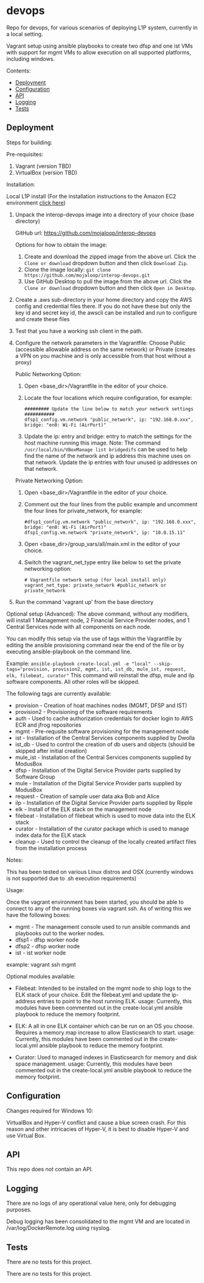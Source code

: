 # devops

Repo for devops, for various scenarios of deploying L1P system, currently in a local setting.

Vagrant setup using ansible playbooks to create two dfsp and one ist VMs with support for mgmt VMs to allow execution on all supported platforms, including windows.

Contents:

- [Deployment](#deployment)
- [Configuration](#configuration)
- [API](#api)
- [Logging](#logging)
- [Tests](#tests)

## Deployment

Steps for building:

Pre-requisites:

1.  Vagrant (version TBD)
2.  VirtualBox (version TBD)

Installation:

Local L1P install (For the installation instructions to the Amazon EC2 environment [click here](README_EC2.md))

1.  Unpack the interop-devops image into a directory of your choice (base directory)

    GitHub url: https://github.com/mojaloop/interop-devops
    
    Options for how to obtain the image:
    
    1.  Create and download the zipped image from the above url.  Click the `Clone or download` dropdown button and then click `Download Zip`.
    1.  Clone the image locally: `git clone https://github.com/mojaloop/interop-devops.git`
    1.  Use GitHub Desktop to pull the image from the above url.  Click the `Clone or download` dropdown button and then click `Open in Desktop`.

1.  Create a .aws sub-directory in your home directory and copy the AWS config and credential files there.  If you do not have these but only the key id and secret key id, the awscli can be installed and run to configure and create these files
1.  Test that you have a working ssh client in the path.
1.  Configure the network parameters in the Vagrantfile:
    Choose Public (accessible allowable address on the same network) or Private (creates a VPN on you machine and is only accessible from that host without a proxy)
    
    Public Networking Option:

    1.  Open <base_dir>/Vagrantfile in the editor of your choice.
    1.  Locate the four locations which require configuration, for example:
    
        ```
        ######### Update the line below to match your network settings ###########
        dfsp1_config.vm.network "public_network", ip: "192.168.0.xxx", bridge: "en0: Wi-Fi (AirPort)"
        ```
    
    1.  Update the ip: entry and bridge: entry to match the settings for the host machine running this image.
        Note:  The command `/usr/local/bin/VBoxManage list bridgedifs` can be used to help find the name of the network and ip address this machine uses on that network.  Update the ip entries with four unused ip addresses on that network.
    
    Private Networking Option:
    
    1.  Open <base_dir>/Vagrantfile in the editor of your choice.
    1.  Comment out the four lines from the public example and uncomment the four lines for private_network, for example:
    
        ```
        #dfsp1_config.vm.network "public_network", ip: "192.168.0.xxx", bridge: "en0: Wi-Fi (AirPort)"
        dfsp1_config.vm.network "private_network", ip: "10.0.15.11"
        ```
    
    1.  Open <base_dir>/group_vars/all/main.xml in the editor of your choice.
    1.  Switch the vagrant_net_type entry like below to set the private networking option:
        ```
        # Vagrantfile network setup (for local install only)
        vagrant_net_type: private_network #public_network or private_network
        ```
1.  Run the command 'vagrant up' from the base directory


Optional setup (Advanced):  The above command, without any modifiers, will install 1 Management node, 2 Financial Service Provider nodes, and 1 Central Services node with all components on each node.

You can modify this setup via the use of tags within the Vagrantfile by editing the ansible provisioning command near the end of the file or by executing ansible-playbook on the command line.

Example: `ansible-playbook create-local.yml -e "local" --skip-tags="provision, provision2, mgmt, ist, ist_db, mule_ist, request, elk, filebeat, curator"` This command will reinstall the dfsp, mule and ilp software components.  All other roles will be skipped.

The following tags are currently available:

- provision - Creation of hoat machines nodes (MGMT, DFSP and IST)
- provision2 - Provisioning of the software requirements
- auth - Used to cache authorization credentials for docker login to AWS ECR and jfrog repositories
- mgmt - Pre-requsite software provisioning for the management node
- ist - Installation of the Central Services components supplied by Dwolla
- ist_db - Used to control the creation of db users and objects (should be skipped after initial creation)
- mule_ist - Installation of the Central Services components supplied by ModusBox
- dfsp - Installation of the Digital Service Provider parts supplied by Software Group
- mule - Installation of the Digital Service Provider parts supplied by ModusBox
- request - Creation of sample user data aka Bob and Alice
- ilp - Installation of the Digital Service Provider parts supplied by Ripple
- elk - Install of the ELK stack on the management node
- filebeat - Installation of filebeat which is used to move data into the ELK stack
- curator - Installation of the curator package which is used to manage index data for the ELK stack
- cleanup - Used to control the cleanup of the locally created artifact files from the installation process

Notes:  

This has been tested on various Linux distros and OSX (currently windows is not supported due to .sh execution requirements)

Usage:

Once the vagrant environment has been started, you should be able to connect to any of the running boxes via vagrant ssh.  As of writing this we have the following boxes:

- mgmt - The management console used to run ansible commands and playbooks out to the worker nodes.
- dfsp1 - dfsp worker node
- dfsp2 - dfsp worker node
- ist - ist worker node

example:  vagrant ssh mgmt

Optional modules available:
- Filebeat:  Intended to be installed on the mgmt node to ship logs to the ELK stack of your choice.  Edit the filebeat.yml and update the ip-address entries to point to the host running ELK.
  usage: Currently, this modules have been commented out in the create-local.yml ansible playbook to reduce the memory footprint.

- ELK:  A all in one ELK container which can be run on an OS you choose.  Requires a memory map increase to allow Elasticsearch to start.
  usage: Currently, this modules have been commented out in the create-local.yml ansible playbook to reduce the memory footprint.

- Curator:  Used to managed indexes in Elasticsearch for memory and disk space management.
  usage: Currently, this modules have been commented out in the create-local.yml ansible playbook to reduce the memory footprint.


## Configuration

Changes required for Windows 10:

VirtualBox and Hyper-V conflict and cause a blue screen crash.  For this reason and other intricacies of Hyper-V, it is best to disable Hyper-V and use Virtual Box.

## API

This repo does not contain an API.

## Logging

There are no logs of any operational value here, only for debugging purposes.

Debug logging has been consolidated to the mgmt VM and are located in /var/log/DockerRemote.log using rsyslog.

## Tests

There are no tests for this project.

There are no tests for this project.
